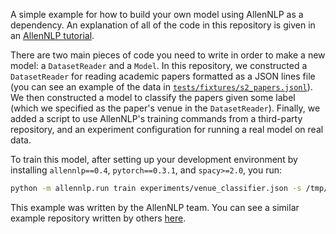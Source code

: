 A simple example for how to build your own model using AllenNLP as a dependency.  An explanation
of all of the code in this repository is given in an [AllenNLP
tutorial](https://github.com/allenai/allennlp/blob/master/tutorials/getting_started/using_in_your_repo.md).

There are two main pieces of code you need to write in order to make a new model: a
`DatasetReader` and a `Model`.  In this repository, we constructed a `DatasetReader` for reading
academic papers formatted as a JSON lines file (you can see an example of the data in
[`tests/fixtures/s2_papers.jsonl`](tests/fixtures/s2_papers.jsonl)).  We then constructed a model
to classify the papers given some label (which we specified as the paper's venue in the
`DatasetReader`).  Finally, we added a script to use AllenNLP's training commands from a
third-party repository, and an experiment configuration for running a real model on real data.

To train this model, after setting up your development environment by installing `allennlp==0.4`,
`pytorch==0.3.1`, and `spacy>=2.0`, you run:

```bash
python -m allennlp.run train experiments/venue_classifier.json -s /tmp/your_output_dir_here --include-package my_library
```

This example was written by the AllenNLP team.  You can see a similar example repository written
by others [here](https://github.com/recognai/get_started_with_deep_learning_for_text_with_allennlp).
